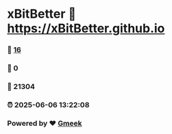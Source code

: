 # xBitBetter :link: https://xBitBetter.github.io 
### :page_facing_up: [16](https://xBitBetter.github.io/tag.html) 
### :speech_balloon: 0 
### :hibiscus: 21304 
### :alarm_clock: 2025-06-06 13:22:08 
### Powered by :heart: [Gmeek](https://github.com/Meekdai/Gmeek)
